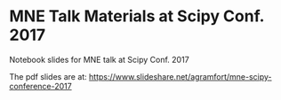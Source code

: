 # MNE Talk Materials at Scipy Conf. 2017

Notebook slides for MNE talk at Scipy Conf. 2017

The pdf slides are at: https://www.slideshare.net/agramfort/mne-scipy-conference-2017
